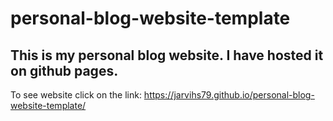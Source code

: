 # personal-blog-website-template
## This is my personal blog website.  I have hosted it on github pages. 
To see website click on the link:
https://jarvihs79.github.io/personal-blog-website-template/

